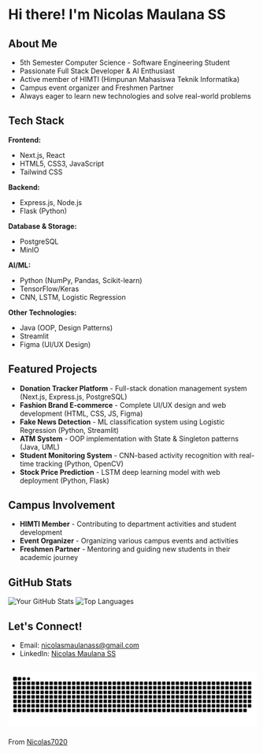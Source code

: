 # Hi there! I'm Nicolas Maulana SS

## About Me
- 5th Semester Computer Science - Software Engineering Student
- Passionate Full Stack Developer & AI Enthusiast
- Active member of HIMTI (Himpunan Mahasiswa Teknik Informatika)
- Campus event organizer and Freshmen Partner
- Always eager to learn new technologies and solve real-world problems

## Tech Stack
**Frontend:**
- Next.js, React
- HTML5, CSS3, JavaScript
- Tailwind CSS

**Backend:**
- Express.js, Node.js
- Flask (Python)

**Database & Storage:**
- PostgreSQL
- MinIO

**AI/ML:**
- Python (NumPy, Pandas, Scikit-learn)
- TensorFlow/Keras
- CNN, LSTM, Logistic Regression

**Other Technologies:**
- Java (OOP, Design Patterns)
- Streamlit
- Figma (UI/UX Design)

## Featured Projects

- **Donation Tracker Platform** - Full-stack donation management system (Next.js, Express.js, PostgreSQL)
- **Fashion Brand E-commerce** - Complete UI/UX design and web development (HTML, CSS, JS, Figma)
- **Fake News Detection** - ML classification system using Logistic Regression (Python, Streamlit)
- **ATM System** - OOP implementation with State & Singleton patterns (Java, UML)
- **Student Monitoring System** - CNN-based activity recognition with real-time tracking (Python, OpenCV)
- **Stock Price Prediction** - LSTM deep learning model with web deployment (Python, Flask)

## Campus Involvement
- **HIMTI Member** - Contributing to department activities and student development
- **Event Organizer** - Organizing various campus events and activities
- **Freshmen Partner** - Mentoring and guiding new students in their academic journey

## GitHub Stats
![Your GitHub Stats](https://github-readme-stats.vercel.app/api?username=yourusername&show_icons=true&theme=radical)
![Top Languages](https://github-readme-stats.vercel.app/api/top-langs/?username=yourusername&layout=compact&theme=radical)

## Let's Connect!
- Email: [nicolasmaulanass@gmail.com](mailto:nicolasmaulanass@gmail.com)
- LinkedIn: [Nicolas Maulana SS](https://www.linkedin.com/in/nicolas-maulana-ss-a76690285)

![Snake Game](https://raw.githubusercontent.com/platane/snk/output/github-contribution-grid-snake.svg)
---
From [Nicolas7020](https://github.com/Nicolas7020)
